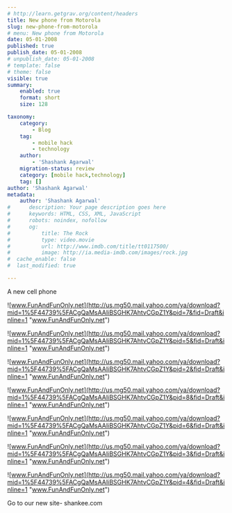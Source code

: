 ```yaml
---
# http://learn.getgrav.org/content/headers
title: New phone from Motorola
slug: new-phone-from-motorola
# menu: New phone from Motorola
date: 05-01-2008
published: true
publish_date: 05-01-2008
# unpublish_date: 05-01-2008
# template: false
# theme: false
visible: true
summary:
    enabled: true
    format: short
    size: 128

taxonomy:
    category:
        - Blog
    tag:
        - mobile hack
        - technology
    author:
        - 'Shashank Agarwal'
    migration-status: review
    category: [mobile hack,technology]
    tag: []
author: 'Shashank Agarwal'
metadata:
    author: 'Shashank Agarwal'
#      description: Your page description goes here
#      keywords: HTML, CSS, XML, JavaScript
#      robots: noindex, nofollow
#      og:
#          title: The Rock
#          type: video.movie
#          url: http://www.imdb.com/title/tt0117500/
#          image: http://ia.media-imdb.com/images/rock.jpg
#  cache_enable: false
#  last_modified: true

---
```


[ ](http://groups.yahoo.com/group/fun_and_fun_only "Join our Group FunAndFunOnly (www.FunAndFunOnly.net) - SridhaR")

A new cell phone

![www.FunAndFunOnly.net](http://us.mg50.mail.yahoo.com/ya/download?mid=1%5F44739%5FACgQaMsAAIiBSGHK7AhtvCGpZ1Y&pid=7&fid=Draft&inline=1 "www.FunAndFunOnly.net")

![www.FunAndFunOnly.net](http://us.mg50.mail.yahoo.com/ya/download?mid=1%5F44739%5FACgQaMsAAIiBSGHK7AhtvCGpZ1Y&pid=5&fid=Draft&inline=1 "www.FunAndFunOnly.net")

![www.FunAndFunOnly.net](http://us.mg50.mail.yahoo.com/ya/download?mid=1%5F44739%5FACgQaMsAAIiBSGHK7AhtvCGpZ1Y&pid=2&fid=Draft&inline=1 "www.FunAndFunOnly.net")

![www.FunAndFunOnly.net](http://us.mg50.mail.yahoo.com/ya/download?mid=1%5F44739%5FACgQaMsAAIiBSGHK7AhtvCGpZ1Y&pid=8&fid=Draft&inline=1 "www.FunAndFunOnly.net")

![www.FunAndFunOnly.net](http://us.mg50.mail.yahoo.com/ya/download?mid=1%5F44739%5FACgQaMsAAIiBSGHK7AhtvCGpZ1Y&pid=6&fid=Draft&inline=1 "www.FunAndFunOnly.net")

![www.FunAndFunOnly.net](http://us.mg50.mail.yahoo.com/ya/download?mid=1%5F44739%5FACgQaMsAAIiBSGHK7AhtvCGpZ1Y&pid=3&fid=Draft&inline=1 "www.FunAndFunOnly.net")

![www.FunAndFunOnly.net](http://us.mg50.mail.yahoo.com/ya/download?mid=1%5F44739%5FACgQaMsAAIiBSGHK7AhtvCGpZ1Y&pid=4&fid=Draft&inline=1 "www.FunAndFunOnly.net")

 

[](http://groups.yahoo.com/group/fun_and_fun_only "Join our Group FunAndFunOnly (www.FunAndFunOnly.net) - SridhaR")

 

Go to our new site- shankee.com
